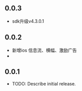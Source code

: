 ## 0.0.3

* sdk升级v4.3.0.1

## 0.0.2

* 新增ios 信息流、横幅、激励广告
* 
## 0.0.1

* TODO: Describe initial release.
